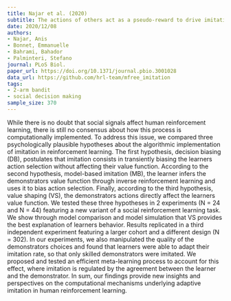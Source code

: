 ```yaml
---
title: Najar et al. (2020)
subtitle: The actions of others act as a pseudo-reward to drive imitation in the context of social reinforcement learning
date: 2020/12/08
authors:
- Najar, Anis
- Bonnet, Emmanuelle
- Bahrami, Bahador
- Palminteri, Stefano
journal: PLoS Biol.
paper_url: https://doi.org/10.1371/journal.pbio.3001028
data_url: https://github.com/hrl-team/mfree_imitation
tags:
- 2-arm bandit
- social decision making
sample_size: 370
---
```


While there is no doubt that social signals affect human reinforcement learning, there is still no consensus about how this process is computationally implemented. To address this issue, we compared three psychologically plausible hypotheses about the algorithmic implementation of imitation in reinforcement learning. The first hypothesis, decision biasing (DB), postulates that imitation consists in transiently biasing the learners action selection without affecting their value function. According to the second hypothesis, model-based imitation (MB), the learner infers the demonstrators value function through inverse reinforcement learning and uses it to bias action selection. Finally, according to the third hypothesis, value shaping (VS), the demonstrators actions directly affect the learners value function. We tested these three hypotheses in 2 experiments (N = 24 and N = 44) featuring a new variant of a social reinforcement learning task. We show through model comparison and model simulation that VS provides the best explanation of learners behavior. Results replicated in a third independent experiment featuring a larger cohort and a different design (N = 302). In our experiments, we also manipulated the quality of the demonstrators choices and found that learners were able to adapt their imitation rate, so that only skilled demonstrators were imitated. We proposed and tested an efficient meta-learning process to account for this effect, where imitation is regulated by the agreement between the learner and the demonstrator. In sum, our findings provide new insights and perspectives on the computational mechanisms underlying adaptive imitation in human reinforcement learning.
